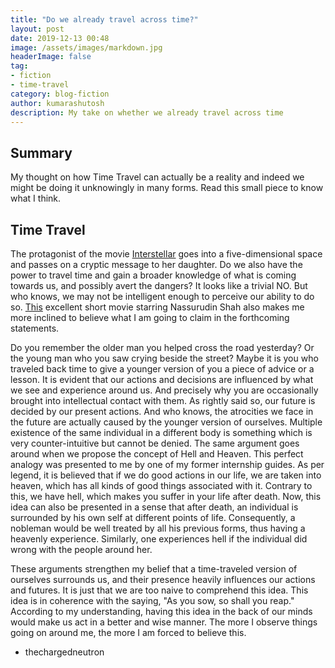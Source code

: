```yaml
---
title: "Do we already travel across time?"
layout: post
date: 2019-12-13 00:48
image: /assets/images/markdown.jpg
headerImage: false
tag:
- fiction
- time-travel
category: blog-fiction
author: kumarashutosh
description: My take on whether we already travel across time
---
```


## Summary

My thought on how Time Travel can actually be a reality and indeed we might be doing it unknowingly in many forms. Read this small piece to know what I think.

## Time Travel

The protagonist of the movie [Interstellar](https://www.imdb.com/title/tt0816692/) goes into a five-dimensional space and passes on a cryptic message to her daughter. Do we also have the power to travel time and gain a broader knowledge of what is coming towards us, and possibly avert the dangers? It looks like a trivial NO. But who knows, we may not be intelligent enough to perceive our ability to do so. [This](https://www.youtube.com/watch?v=23KufSqo6cQ) excellent short movie starring Nassurudin Shah also makes me more inclined to believe what I am going to claim in the 
forthcoming statements.

Do you remember the older man you helped cross the road yesterday? Or the young man who you saw crying beside the street? Maybe
it is you who traveled back time to give a younger version of you a piece of advice or a lesson. It is evident that our actions and decisions are influenced by what we see and experience around us. And precisely why you are occasionally brought into intellectual
contact with them. As rightly said so, our future is decided by our present actions. And who knows, the atrocities we face in the future
are actually caused by the younger version of ourselves. Multiple existence of the same individual in a different body is something
which is very counter-intuitive but cannot be denied. The same argument goes around when we propose the concept of Hell and 
Heaven. This perfect analogy was presented to me by one of my former internship guides. As per legend, it is believed that if we do good actions in our life, we are taken into heaven, which has all kinds of good things associated with it. Contrary
to this, we have hell, which makes you suffer in your life after death. Now, this idea can also be presented in a sense that
after death, an individual is surrounded by his own self at different points of life. Consequently, a nobleman would be well treated by all his previous forms, thus having a heavenly experience. Similarly, one experiences hell if the individual did wrong with the people around her.

These arguments strengthen my belief that a time-traveled version of ourselves surrounds us, and their presence heavily influences our actions and futures. It is just that we are too naive to comprehend this idea. This idea is in coherence with the saying, "As you sow, so shall you reap." According to my understanding, having this idea in the back
of our minds would make us act in a better and wise manner. The more I observe things going on around me, the more I am forced to believe this.

- thechargedneutron

